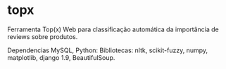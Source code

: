 # topx
Ferramenta Top(x) Web para classificação automática da importância de reviews sobre produtos.

Dependencias
MySQL,
Python:
  Bibliotecas: nltk, scikit-fuzzy, numpy, matplotlib, django 1.9, BeautifulSoup.
  
